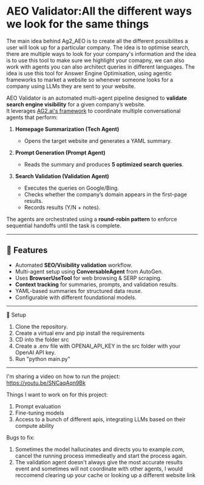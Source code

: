 # AEO Validator:All the different ways we look for the same things

The main idea behind Ag2_AEO is to create all the different possibilites a user will look up for a particular company. The idea is to optimise search, there are multiple ways to look for your company's information and the idea is to use this tool to make sure we highlight your comapny, we can also work with agents you can also architect queries in different languages. The idea is use this tool for Answer Engine Optimisation, using agentic frameworks to market a website so whenever someone looks for a company using LLMs they are sent to your website.

AEO Validator is an automated multi-agent pipeline designed to **validate search engine visibility** for a given company’s website.  
It leverages [AG2.ai's framework](https://ag2.ai/#hero) to coordinate multiple conversational agents that perform:

1. **Homepage Summarization (Tech Agent)**  
   - Opens the target website and generates a YAML summary.  

2. **Prompt Generation (Prompt Agent)**  
   - Reads the summary and produces **5 optimized search queries**.  

3. **Search Validation (Validation Agent)**  
   - Executes the queries on Google/Bing.  
   - Checks whether the company’s domain appears in the first-page results.  
   - Records results (Y/N + notes).  

The agents are orchestrated using a **round-robin pattern** to enforce sequential handoffs until the task is complete.

---

## 🚀 Features
- Automated **SEO/Visibility validation** workflow.
- Multi-agent setup using **ConversableAgent** from AutoGen.
- Uses **BrowserUseTool** for web browsing & SERP scraping.
- **Context tracking** for summaries, prompts, and validation results.
- YAML-based summaries for structured data reuse.
- Configurable with different foundational models.

---
🔑 Setup
1. Clone the repository.
2. Create a virtual env and pip install the requirements
3. CD into the folder src
4. Create a .env file with OPENAI_API_KEY in the src folder with your OpenAI API key.
5. Run "python main.py"

---
I'm sharing a video on how to run the project:
https://youtu.be/SNCaqAqn9Bk

Things I want to work on for this project:
1. Prompt evaluation
2. Fine-tuning models
3. Access to a bunch of different apis, integrating LLMs based on their compute ability

Bugs to fix:
1. Sometimes the model hallucinates and directs you to example.com, cancel the running process immedieatly and start the process again.
2. The validation agent doesn't always give the most accurate results event and sometimes will not coordinate with other agents, I would reccomend clearing up your cache or looking up a different website link

